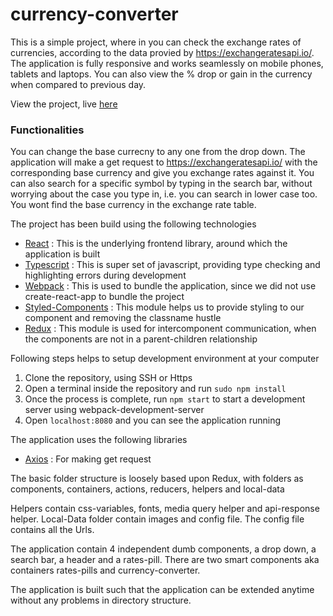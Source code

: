 # currency-converter

This is a simple project, where in you can check the exchange rates of currencies, according to the data provied by https://exchangeratesapi.io/. The application is fully responsive and works seamlessly on mobile phones, tablets and laptops. You can also view the % drop or gain in the currency when compared to previous day. 

View the project, live [here](https://jolly-visvesvaraya-153452.netlify.com/)

### Functionalities

You can change the base currecny to any one from the drop down. The application will make a get request to https://exchangeratesapi.io/ with the corresponding base currency and give you exchange rates against it. You can also search for a specific symbol by typing in the search bar, without worrying about the case you type in, i.e. you can search in lower case too. You wont find the base currency in the exchange rate table. 

The project has been build using the following technologies

- [React](https://reactjs.org/) : This is the underlying frontend library, around which the application is built
- [Typescript](https://www.typescriptlang.org/) : This is super set of javascript, providing type checking and highlighting errors during development
- [Webpack](https://webpack.js.org) : This is used to bundle the application, since we did not use create-react-app to bundle the project
- [Styled-Components](https://www.styled-components.com/) : This module helps us to provide styling to our component and removing the classname hustle
- [Redux](https://redux.js.org/) : This module is used for intercomponent communication, when the components are not in a parent-children relationship

Following steps helps to setup development environment at your computer 
1. Clone the repository, using SSH or Https
2. Open a terminal inside the repository and run `sudo npm install`
3. Once the process is complete, run `npm start` to start a development server using webpack-development-server
4. Open `localhost:8080` and you can see the application running

The application uses the following libraries
- [Axios](https://www.npmjs.com/package/axios) : For making get request

The basic folder structure is loosely based upon Redux, with folders as components, containers, actions, reducers, helpers and local-data

Helpers contain css-variables, fonts, media query helper and api-response helper.
Local-Data folder contain images and config file. The config file contains all the Urls.

The application contain 4 independent dumb components, a drop down, a search bar, a header and a rates-pill. There are two smart components aka containers rates-pills and currency-converter.

The application is built such that the application can be extended anytime without any problems in directory structure. 
